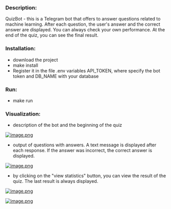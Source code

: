 ### Description:
QuizBot - this is a Telegram bot that offers to answer questions related to machine learning. After each question, the user's answer and the correct answer are displayed. You can always check your own performance. At the end of the quiz, you can see the final result.

### Installation:
- download the project
- make install
- Register it in the file .env variables API_TOKEN, where specify the bot token and DB_NAME with your database

### Run:
- make run

### Visualization:
 - description of the bot and the beginning of the quiz

[![image.png](https://i.postimg.cc/LsBTqVWM/image.png)](https://postimg.cc/3yNpV27L)

 - output of questions with answers. A text message is displayed after each response. If the answer was incorrect, the correct answer is displayed.

[![image.png](https://i.postimg.cc/Gmp8Px9C/image.png)](https://postimg.cc/2VPSrv4c)

 - by clicking on the "view statistics" button, you can view the result of the quiz. The last result is always displayed.

[![image.png](https://i.postimg.cc/rFjRtPVj/image.png)](https://postimg.cc/F7fHMGJk)

[![image.png](https://i.postimg.cc/ht3J2Q77/image.png)](https://postimg.cc/K1BvzzfZ)
